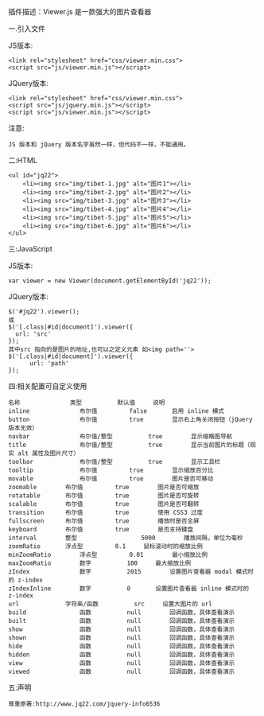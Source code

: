插件描述：Viewer.js 是一款强大的图片查看器

一.引入文件

 JS版本:
 
    <link rel="stylesheet" href="css/viewer.min.css">
    <script src="js/viewer.min.js"></script>
   
 JQuery版本:
 
    <link rel="stylesheet" href="css/viewer.min.css">
    <script src="js/jquery.min.js"></script>
    <script src="js/viewer.min.js"></script>
    
 注意: 
 
    JS 版本和 jQuery 版本名字虽然一样，但代码不一样，不能通用。
    
二:HTML

    <ul id="jq22">
        <li><img src="img/tibet-1.jpg" alt="图片1"></li>
        <li><img src="img/tibet-2.jpg" alt="图片2"></li>
        <li><img src="img/tibet-3.jpg" alt="图片3"></li>
        <li><img src="img/tibet-4.jpg" alt="图片4"></li>
        <li><img src="img/tibet-5.jpg" alt="图片5"></li>
        <li><img src="img/tibet-6.jpg" alt="图片6"></li>
    </ul>
    
三:JavaScript

  JS版本:
  
    var viewer = new Viewer(document.getElementById('jq22'));
    
  JQuery版本:
  
    $('#jq22').viewer();
    或 
    $('[.class|#id|document]').viewer({
      url: 'src'
    });
    其中src 指向的是图片的地址,也可以之定义元素 如<img path=''> 
    $('[.class|#id|document]').viewer({
          url: 'path'
    });
    
四:相关配置可自定义使用

    名称	            类型	        默认值	    说明
    inline	            布尔值	        false	    启用 inline 模式
    button	            布尔值	        true	    显示右上角关闭按钮（jQuery 版本无效）
    navbar	            布尔值/整型	        true	    显示缩略图导航
    title	            布尔值/整型	        true	    显示当前图片的标题（现实 alt 属性及图片尺寸）
    toolbar	            布尔值/整型	        true	    显示工具栏
    tooltip	            布尔值	        true	    显示缩放百分比
    movable	            布尔值	        true	    图片是否可移动
    zoomable	    布尔值	        true	    图片是否可缩放
    rotatable	    布尔值	        true	    图片是否可旋转
    scalable	    布尔值	        true	    图片是否可翻转
    transition	    布尔值	        true	    使用 CSS3 过度
    fullscreen	    布尔值	        true	    播放时是否全屏
    keyboard	    布尔值	        true	    是否支持键盘
    interval	    整型      	        5000	    播放间隔，单位为毫秒
    zoomRatio	    浮点型	        0.1	    鼠标滚动时的缩放比例
    minZoomRatio	    浮点型	        0.01	    最小缩放比例
    maxZoomRatio	    数字	        100	    最大缩放比例
    zIndex	            数字	        2015	    设置图片查看器 modal 模式时的 z-index
    zIndexInline	    数字	        0	    设置图片查看器 inline 模式时的 z-index
    url	            字符串/函数	        src	    设置大图片的 url
    build	            函数	        null	    回调函数，具体查看演示
    built	            函数	        null	    回调函数，具体查看演示
    show	            函数	        null	    回调函数，具体查看演示
    shown	            函数	        null	    回调函数，具体查看演示
    hide	            函数	        null	    回调函数，具体查看演示
    hidden	            函数	        null	    回调函数，具体查看演示
    view	            函数	        null	    回调函数，具体查看演示
    viewed	            函数	        null	    回调函数，具体查看演示
    
五:声明

    尊重原著:http://www.jq22.com/jquery-info6536
